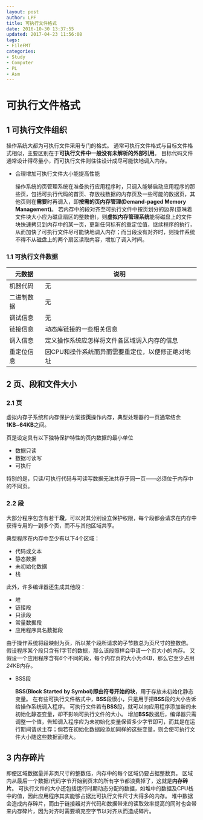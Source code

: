 ```yaml
---
layout: post
author: LPF
title: 可执行文件格式
date: 2016-10-30 13:37:55
updated: 2017-04-23 11:56:08
tags:
- FileFMT
categories:
- Study
- Computer
- PL
- Asm
---
```

# 可执行文件格式

## 1 可执行文件组织

操作系统大都为可执行文件采用专门的格式。
通常可执行文件格式与目标文件格式相似，主要区别在于**可执行文件中一般没有未解析的外部引用**。
目标代码文件通常设计得尽量小，而可执行文件则往往设计成尽可能快地调入内存。

- 合理增加可执行文件大小能提高性能

    操作系统的页管理系统在准备执行应用程序时，只调入能够启动应用程序的那些页，包括可执行代码的首页、存放栈数据的内存页及一些可能的数据页，其他页则在**需要**时再调入，即**按需的页内存管理(Demand-paged Memory Management)**。
    若内存中的段对齐至可执行文件中按页划分的边界(意味着文件块大小应为磁盘扇区的整数倍)，则**虚拟内存管理系统**能将磁盘上的文件块快速拷贝到内存中的某一页，更新任何标有的重定位值，继续程序的执行，从而加快了可执行文件尽可能快地调入内存；而当段没有对齐时，则操作系统不得不从磁盘上的两个扇区读取内容，增加了调入时间。

### 1.1 可执行文件数据

|   元数据   |                        说明                       |
|------------|---------------------------------------------------|
| 机器代码   | 无                                                |
| 二进制数据 | 无                                                |
| 调试信息   | 无                                                |
| 链接信息   | 动态库链接的一些相关信息                          |
| 调入信息   | 定义操作系统应怎样将文件各区域调入内存的信息      |
| 重定位信息 | 因CPU和操作系统而异而需要重定位，以便修正绝对地址 |

## 2 页、段和文件大小

### 2.1 页

虚拟内存子系统和内存保护方案按**页**操作内存，典型处理器的一页通常结余**1KB**~**64KB**之间。

页是设定具有以下独特保护特性的页内数据的最小单位

- 数据只读
- 数据可读写
- 可执行

特别的是，只读/可执行代码与可读写数据无法共存于同一页——必须位于内存中的不同页。

### 2.2 段

大部分程序包含有若干**段**，可以对其分别设立保护权限，每个段都会请求在内存中获得专用的一到多个页，而不与其他区域共享。

典型程序在内存中至少有以下4个区域：

- 代码或文本
- 静态数据
- 未初始化数据
- 栈

此外，许多编译器还生成其他段：

- 堆
- 链接段
- 只读段
- 常量数据段
- 应用程序具名数据段

由于操作系统将段映射为页，所以某个段所请求的子节数总为页尺寸的整数倍。
假设程序某个段只含有*1*字节的数据，那么该段照样会申请一个页大小的内存。
又假设一个应用程序含有*6*个不同的段，每个内存页的大小为*4*KB，那么它至少占用*24*KB内存。

- BSS段

    **BSS(Block Started by Symbol)**即**由符号开始的块**，用于存放未初始化静态变量。
    在有些可执行文件格式中，**BSS**段很小，只是用于把**BSS**段的大小告诉给操作系统调入程序。
    可执行文件若有**BSS**段，就可以向应用程序添加新的未初始化静态变量，却不影响可执行文件的大小。
    增加**BSS**数据后，编译器只需调整一个值，告知调入程序应为未初始化变量保留多少字节即可，而其是在运行期间请求主存；倘若在初始化数据段添加同样的这些变量，则会使可执行文件大小随这些数据而增大。

## 3 内存碎片

即便区域数据量并非页尺寸的整数倍，内存中的每个区域仍要占据整数页。
区域内从最后一个数据/代码字节开始到页末的所有字节都浪费掉了，这就是**内存碎片**。
可执行文件的大小还包括运行时期动态分配的数据，如堆中的数据及CPU栈中的值，因此应用程序其实能够占据比可执行文件尺寸大得多的内存。
堆中数据会造成内存碎片，而由于链接器对齐代码和数据带来的读取效率提高的同时也会带来内存碎片，因为对齐时需要填充空字节以对齐从而造成碎片。